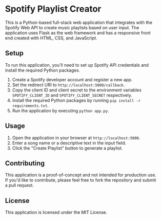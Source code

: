# Spotify Playlist Creator

This is a Python-based full-stack web application that integrates with the Spotify Web API to create music playlists based on user input. The application uses Flask as the web framework and has a responsive front end created with HTML, CSS, and JavaScript.

## Setup

To run this application, you'll need to set up Spotify API credentials and install the required Python packages.

1. Create a Spotify developer account and register a new app.
2. Set the redirect URI to `http://localhost:5000/callback`.
3. Copy the client ID and client secret to the environment variables `SPOTIFY_CLIENT_ID` and `SPOTIFY_CLIENT_SECRET` respectively.
4. Install the required Python packages by running `pip install -r requirements.txt`.
5. Run the application by executing `python app.py`.

## Usage

1. Open the application in your browser at `http://localhost:5000`.
2. Enter a song name or a descriptive text in the input field.
3. Click the "Create Playlist" button to generate a playlist.

## Contributing

This application is a proof-of-concept and not intended for production use. If you'd like to contribute, please feel free to fork the repository and submit a pull request.

## License

This application is licensed under the MIT License.